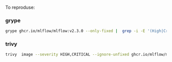To reproduse:

### grype
```bash
grype ghcr.io/mlflow/mlflow:v2.3.0 --only-fixed |  grep -i -E '(High|Critical)'
```

### trivy
```bash
trivy  image --severity HIGH,CRITICAL --ignore-unfixed ghcr.io/mlflow/mlflow:v2.3.0
```